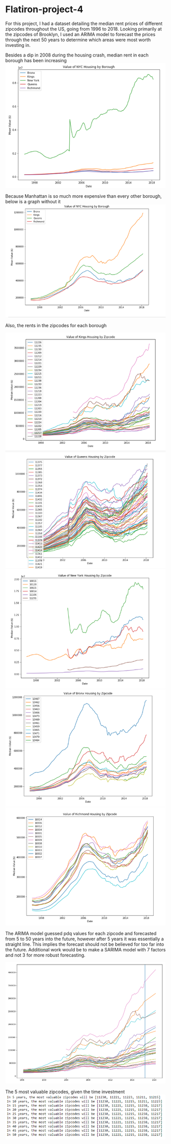# Flatiron-project-4
For this project, I had a dataset detailing the median rent prices of different zipcodes throughout the US, going from 1996 to 2018. Looking primarily at the zipcodes of Brooklyn, I used an ARIMA model to forecast the prices through the next 50 years to determine which areas were most worth investing in.

Besides a dip in 2008 during the housing crash, median rent in each borough has been increasing
![Rent vs Time](https://github.com/DanielKond/ARIMA-model-of-NYC-zipcodes/blob/master/images/NYC%20boroughs.png?raw=true)

Because Manhattan is so much more expensive than every other borough, below is a graph without it
![Four Outer Boroughs](https://github.com/DanielKond/ARIMA-model-of-NYC-zipcodes/blob/master/images/four%20boroughs.png?raw=true)

Also, the rents in the zipcodes for each borough

![Kings](https://github.com/DanielKond/ARIMA-model-of-NYC-zipcodes/blob/master/images/Kings.png?raw=true)
![Queens](https://github.com/DanielKond/ARIMA-model-of-NYC-zipcodes/blob/master/images/Queens.png?raw=true)
![Manhattan](https://github.com/DanielKond/ARIMA-model-of-NYC-zipcodes/blob/master/images/Manhattan.png?raw=true)
![Bronx](https://github.com/DanielKond/ARIMA-model-of-NYC-zipcodes/blob/master/images/Bronx.png?raw=true)
![Staten Island](https://github.com/DanielKond/ARIMA-model-of-NYC-zipcodes/blob/master/images/Staten%20island.png?raw=true)

The ARIMA model guessed pdq values for each zipcode and forecasted from 5 to 50 years into the future, however after 5 years it was essentially a straight line. This implies the forecast should not be believed for too far into the future. Additional work would be to make a SARIMA model with 7 factors and not 3 for more robust forecasting.

![Forecast](https://github.com/DanielKond/ARIMA-model-of-NYC-zipcodes/blob/master/images/Forecast.png?raw=true)

The 5 most valuable zipcodes, given the time investment
![ROIs](https://github.com/DanielKond/ARIMA-model-of-NYC-zipcodes/blob/master/images/ROIs.png?raw=true)
